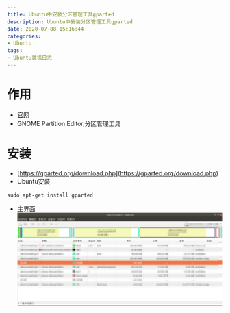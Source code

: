 ```yaml
---
title: Ubuntu中安装分区管理工具gparted
description: Ubuntu中安装分区管理工具gparted
date: 2020-07-08 15:16:44
categories:
- Ubuntu
tags:
- Ubuntu装机日志
---
```

#   作用
+   [官网](https://gparted.org/index.php)
+   GNOME Partition Editor,分区管理工具

#   安装
+   [https://gparted.org/download.php](https://gparted.org/download.php)
+   Ubuntu安装
```shell
sudo apt-get install gparted
```
+   主界面
![](../images/2020/07/20200708001.png)
